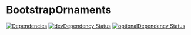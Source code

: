 BootstrapOrnaments
=================
[![Dependencies](https://david-dm.org/osahan/BootstrapOrnaments.svg)](https://david-dm.org/osahan/BootstrapOrnaments) 
[![devDependency Status](https://david-dm.org/osahan/BootstrapOrnaments/dev-status.svg)](https://david-dm.org/osahan/BootstrapOrnaments#info=devDependencies) 
[![optionalDependency Status](https://david-dm.org/osahan/BootstrapOrnaments/optional-status.svg)](https://david-dm.org/osahan/BootstrapOrnaments#info=optionalDependencies)
